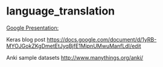 # language_translation
[Google Presentation:](https://docs.google.com/presentation/d/1AtoAHB379JpI2F8El3VFONBHpNV0Q-QUNzu3QQ1mOVQ/edit?usp=sharing)

Keras blog post https://docs.google.com/document/d/1yRB-MYOJGokZKgDmetEtJyqBjfE1MipnUMwuManfLdI/edit

Anki sample datasets http://www.manythings.org/anki/

